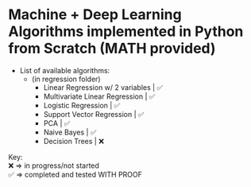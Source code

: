 # Machine + Deep Learning Algorithms implemented in Python from Scratch (MATH provided)


- List of available algorithms: 
  - (in regression folder)
    - Linear Regression w/ 2 variables   |    ✅    
    - Multivariate Linear Regression     |    ✅
    - Logistic Regression                |    ✅
    - Support Vector Regression          |    ✅
    - PCA                                |    ✅
    - Naive Bayes                        |    ✅
    - Decision Trees                     |    ❌


Key: <br>
❌ => in progress/not started <br>
✅ => completed and tested WITH PROOF <br>
